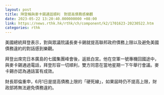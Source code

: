 ```yaml
---
layout: post
title: 拜登稱與麥卡錫通話順利　對提高債務感樂觀
date: 2023-05-22 13:20:40.000000000 +08:00
link: https://news.rthk.hk/rthk/ch/component/k2/1701623-20230522.htm
categories: rthk
---
```


美國總統拜登表示，對與眾議院議長麥卡錫就提高聯邦政府債務上限以及避免美國債務違約的對話感到樂觀。

拜登出席完日本廣島的七國集團峰會後，返抵白宮。他在空軍一號專機回國途中，與麥卡錫通過電話，拜登形容一切順利，雙方同意在當地星期一下午舉行會議。麥卡錫亦認為通話富有成效。

財長耶倫重申，6月1日是提高債務上限的「硬死線」，如果屆時仍不提高上限，財政部將無法避免債務違約。
